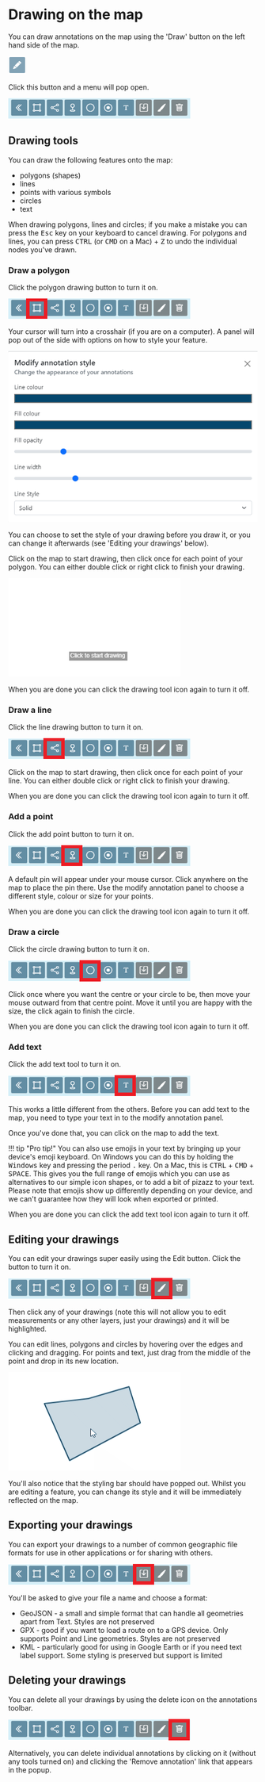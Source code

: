 # Drawing on the map

You can draw annotations on the map using the 'Draw' button on the left hand side of the map.

![Draw button - a pencil icon](../assets/images/draw-button.png)

Click this button and a menu will pop open.

![Drawing tools - a toolbar showing the different drawing tools](../assets/images/draw-button-open.png)

## Drawing tools

You can draw the following features onto the map:

* polygons (shapes)
* lines
* points with various symbols
* circles
* text 

When drawing polygons, lines and circles; if you make a mistake you can press the <kbd>Esc</kbd> key on your keyboard to cancel drawing. For polygons and lines, you can press <kbd>CTRL</kbd> (or <kbd>CMD</kbd> on a Mac) + <kbd>Z</kbd> to undo the individual nodes you've drawn.

### Draw a polygon

Click the polygon drawing button to turn it on.

![Polygon drawing tool - a square with points marked at each corner](../assets/images/draw-button-polygon.png)

Your cursor will turn into a crosshair (if you are on a computer). A panel will pop out of the side with options on how to style your feature. 

![Feature style panel - showing options for changing the line and fill colour of your polygon, the opacity and thickness of the outline and also the style of the outline](../assets/images/draw-modify-panel.png)

You can choose to set the style of your drawing before you draw it, or you can change it afterwards (see 'Editing your drawings' below).

Click on the map to start drawing, then click once for each point of your polygon. You can either double click or right click to finish your drawing.

![Polygon drawing tool - a video showing how to draw a polygon by clicking at multiple places](../assets/images/draw-polygon.gif)

When you are done you can click the drawing tool icon again to turn it off.

### Draw a line

Click the line drawing button to turn it on.

![Line drawing tool - showing two lines linked together](../assets/images/draw-button-line.png)

Click on the map to start drawing, then click once for each point of your line. You can either double click or right click to finish your drawing.

When you are done you can click the drawing tool icon again to turn it off.

### Add a point

Click the add point button to turn it on.

![Point drawing tool - showing an image of a pin](../assets/images/draw-button-point.png)

A default pin will appear under your mouse cursor. Click anywhere on the map to place the pin there. Use the modify annotation panel to choose a different style, colour or size for your points.

When you are done you can click the drawing tool icon again to turn it off.

### Draw a circle

Click the circle drawing button to turn it on.

![Circle drawing tool - showing a circle](../assets/images/draw-button-circle.png)

Click once where you want the centre or your circle to be, then move your mouse outward from that centre point. Move it until you are happy with the size, the click again to finish the circle.

When you are done you can click the drawing tool icon again to turn it off.

### Add text

Click the add text tool to turn it on.

![Add text tool - showing a capital letter T](../assets/images/draw-button-text.png)

This works a little different from the others. Before you can add text to the map, you need to type your text in to the modify annotation panel.

Once you've done that, you can click on the map to add the text.

!!! tip "Pro tip!"
    You can also use emojis in your text by bringing up your device's emoji keyboard. On Windows you can do this by holding the <kbd>Windows</kbd> key and pressing the period <kbd>.</kbd> key. On a Mac, this is <kbd>CTRL</kbd> + <kbd>CMD</kbd> + <kbd>SPACE</kbd>. This gives you the full range of emojis which you can use as alternatives to our simple icon shapes, or to add a bit of pizazz to your text. Please note that emojis show up differently depending on your device, and we can't guarantee how they will look when exported or printed.

When you are done you can click the add text tool icon again to turn it off.

## Editing your drawings

You can edit your drawings super easily using the Edit button. Click the button to turn it on.

![Edit drawing tool - showing a paintbrush](../assets/images/draw-button-edit.png)

Then click any of your drawings (note this will not allow you to edit measurements or any other layers, just your drawings) and it will be highlighted.

You can edit lines, polygons and circles by hovering over the edges and clicking and dragging. For points and text, just drag from the middle of the point and drop in its new location.

![Polygon editing - showing a short video of a polygon being edited](../assets/images/draw-edit-polygon.gif)

You'll also notice that the styling bar should have popped out. Whilst you are editing a feature, you can change its style and it will be immediately reflected on the map.

## Exporting your drawings

You can export your drawings to a number of common geographic file formats for use in other applications or for sharing with others.

![Export tool - showing a square with an arrow](../assets/images/draw-button-export.png)

You'll be asked to give your file a name and choose a format:

- GeoJSON - a small and simple format that can handle all geometries apart from Text. Styles are not preserved
- GPX - good if you want to load a route on to a GPS device. Only supports Point and Line geometries. Styles are not preserved
- KML - particularly good for using in Google Earth or if you need text label support. Some styling is preserved but support is limited

## Deleting your drawings

You can delete all your drawings by using the delete icon on the annotations toolbar.

![Delete all button - showing a bin](../assets/images/draw-button-delete.png)

Alternatively, you can delete individual annotations by clicking on it (without any tools turned on) and clicking the 'Remove annotation' link that appears in the popup.
